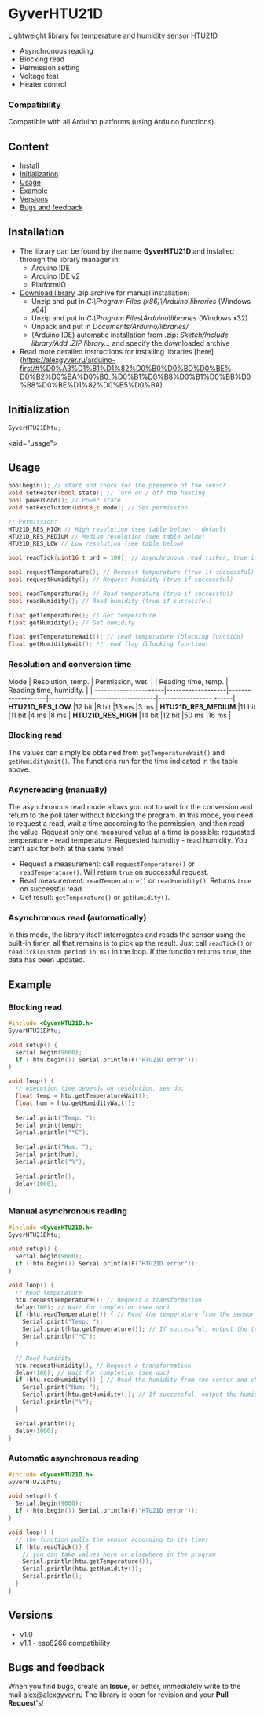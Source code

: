 # GyverHTU21D
Lightweight library for temperature and humidity sensor HTU21D
- Asynchronous reading
- Blocking read
- Permission setting
- Voltage test
- Heater control

### Compatibility
Compatible with all Arduino platforms (using Arduino functions)

## Content
- [Install](#install)
- [Initialization](#init)
- [Usage](#usage)
- [Example](#example)
- [Versions](#versions)
- [Bugs and feedback](#feedback)

<a id="install"></a>
## Installation
- The library can be found by the name **GyverHTU21D** and installed through the library manager in:
    - Arduino IDE
    - Arduino IDE v2
    - PlatformIO
- [Download library](https://github.com/GyverLibs/GyverHTU21D/archive/refs/heads/main.zip) .zip archive for manual installation:
    - Unzip and put in *C:\Program Files (x86)\Arduino\libraries* (Windows x64)
    - Unzip and put in *C:\Program Files\Arduino\libraries* (Windows x32)
    - Unpack and put in *Documents/Arduino/libraries/*
    - (Arduino IDE) automatic installation from .zip: *Sketch/Include library/Add .ZIP library…* and specify the downloaded archive
- Read more detailed instructions for installing libraries [here] (https://alexgyver.ru/arduino-first/#%D0%A3%D1%81%D1%82%D0%B0%D0%BD%D0%BE% D0%B2%D0%BA%D0%B0_%D0%B1%D0%B8%D0%B1%D0%BB%D0%B8%D0%BE%D1%82%D0%B5%D0%BA)

<a id="init"></a>
## Initialization
```cpp
GyverHTU21Dhtu;
```

<aid="usage"></a>
## Usage
```cpp
boolbegin(); // start and check for the presence of the sensor
void setHeater(bool state); // Turn on / off the heating
bool powerGood(); // Power state
void setResolution(uint8_t mode); // Set permission

// Permission:
HTU21D_RES_HIGH // High resolution (see table below) - default
HTU21D_RES_MEDIUM // Medium resolution (see table below)
HTU21D_RES_LOW // Low resolution (see table below)

bool readTick(uint16_t prd = 100); // asynchronous read ticker, true if ready. You can specify your period. By default 100ms

bool requestTemperature(); // Request temperature (true if successful)
bool requestHumidity(); // Request humidity (true if successful)

bool readTemperature(); // Read temperature (true if successful)
bool readHumidity(); // Read humidity (true if successful)

float getTemperature(); // Get temperature
float getHumidity(); // Get humidity

float getTemperatureWait(); // read temperature (blocking function)
float getHumidityWait(); // read flag (blocking function)
```

### Resolution and conversion time
Mode | Resolution, temp. | Permission, wet. | | Reading time, temp. | Reading time, humidity. | |
----------------------|-------------------|------- ------------|----------------------------------|----------------- ------|
**HTU21D_RES_LOW** |12 bit |8 bit |13 ms |3 ms |
**HTU21D_RES_MEDIUM** |11 bit |11 bit |4 ms |8 ms |
**HTU21D_RES_HIGH** |14 bit |12 bit |50 ms |16 ms |

### Blocking read
The values ​​can simply be obtained from `getTemperatureWait()` and `getHumidityWait()`. The functions run for the time indicated in the table above.

### Asyncreading (manually)
The asynchronous read mode allows you not to wait for the conversion and return to the poll later without blocking the program.
In this mode, you need to request a read, wait a time according to the permission, and then read the value. Request
only one measured value at a time is possible: requested temperature - read temperature. Requested humidity -
read humidity. You can't ask for both at the same time!
- Request a measurement: call `requestTemperature()` or `readTemperature()`. Will return `true` on successful request.
- Read measurement: `readTemperature()` or `readHumidity()`. Returns `true` on successful read.
- Get result: `getTemperature()` or `getHumidity()`.

### Asynchronous read (automatically)
In this mode, the library itself interrogates and reads the sensor using the built-in timer, all that remains is to pick up the result.
Just call `readTick()` or `readTick(custom period in ms)` in the loop. If the function returns `true`, the data has been updated.

<a id="example"></a>
## Example
### Blocking read
```cpp
#include <GyverHTU21D.h>
GyverHTU21Dhtu;

void setup() {
  Serial.begin(9600);
  if (!htu.begin()) Serial.println(F("HTU21D error"));
}

void loop() {
  // execution time depends on resolution, see doc
  float temp = htu.getTemperatureWait();
  float hum = htu.getHumidityWait();
  
  Serial.print("Temp: ");
  Serial print(temp);
  Serial.println("*C");
  
  Serial.print("Hum: ");
  Serial print(hum);
  Serial.println("%");
  
  Serial.println();
  delay(1000);
}
```

### Manual asynchronous reading
```cpp
#include <GyverHTU21D.h>
GyverHTU21Dhtu;

void setup() {
  Serial.begin(9600);
  if (!htu.begin()) Serial.println(F("HTU21D error"));
}

void loop() {
  // Read temperature
  htu.requestTemperature(); // Request a transformation
  delay(100); // Wait for completion (see doc)
  if (htu.readTemperature()) { // Read the temperature from the sensor and check
    Serial.print("Temp: ");
    Serial.print(htu.getTemperature()); // If successful, output the temperature to the port
    Serial.println("*C");
  }

  // Read humidity
  htu.requestHumidity(); // Request a transformation
  delay(100); // Wait for completion (see doc)
  if (htu.readHumidity()) { // Read the humidity from the sensor and check
    Serial.print("Hum: ");
    Serial.print(htu.getHumidity()); // If successful, output the humidity to the port
    Serial.println("%");
  }

  Serial.println();
  delay(1000);
}
```

### Automatic asynchronous reading
```cpp
#include <GyverHTU21D.h>
GyverHTU21Dhtu;

void setup() {
  Serial.begin(9600);
  if (!htu.begin()) Serial.println(F("HTU21D error"));
}

void loop() {
  // the function polls the sensor according to its timer
  if (htu.readTick()) {
    // you can take values ​​here or elsewhere in the program
    Serial.println(htu.getTemperature());
    Serial.println(htu.getHumidity());
    Serial.println();
  }
}
```

<a id="versions"></a>
## Versions
- v1.0
- v1.1 - esp8266 compatibility

<a id="feedback"></a>
## Bugs and feedback
When you find bugs, create an **Issue**, or better, immediately write to the mail [alex@alexgyver.ru](mailto:alex@alexgyver.ru)
The library is open for revision and your **Pull Request**'s!